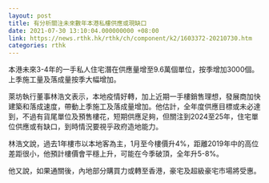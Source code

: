 ```yaml
---
layout: post
title: 有分析關注未來數年本港私樓供應或現缺口
date: 2021-07-30 13:10:04.000000000 +08:00
link: https://news.rthk.hk/rthk/ch/component/k2/1603372-20210730.htm
categories: rthk
---
```


本港未來3-4年的一手私人住宅潛在供應量增至9.6萬個單位，按季增加3000個。上季施工量及落成量按季大幅增加。

萊坊執行董事林浩文表示，本地疫情好轉，加上近期一手樓銷售理想，發展商加快建築和落成速度，帶動上季施工及落成量增加。他估計，全年度供應目標或未必達到，不過有貨尾單位及預售樓花，短期供應足夠，但關注到2024至25年，住宅單位供應或有缺口，到時情況要視乎政府造地能力。

林浩文說，過去1年樓市以本地客為主，1月至今樓價升4%，距離2019年中的高位差距很小，他預計樓價會平穩上升，可能在今季破頂，全年升5-8%。

他又說，如果通關後，內地部分購買力或轉至香港，豪宅及超級豪宅市場將受惠。
